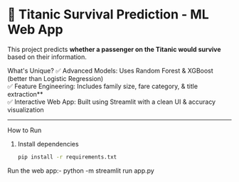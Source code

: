 # 🚢 Titanic Survival Prediction - ML Web App

This project predicts **whether a passenger on the Titanic would survive** based on their information.

 What's Unique?
✅ Advanced Models: Uses Random Forest & XGBoost (better than Logistic Regression)  
✅ Feature Engineering: Includes family size, fare category, & title extraction**  
✅ Interactive Web App: Built using Streamlit with a clean UI & accuracy visualization  

---

How to Run
1. Install dependencies  
   ```bash
   pip install -r requirements.txt
Run the web app:-
python -m streamlit run app.py
